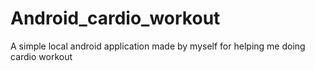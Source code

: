 # Android_cardio_workout
A simple local android application made by myself for helping me doing cardio workout

